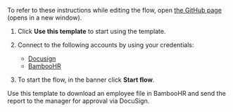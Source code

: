 To refer to these instructions while editing the flow, open [the GitHub page](https://github.com/ot4i/app-connect-templates/blob/main/resources/markdown/Download%20an%20employee%20file%20in%20BambooHR%20and%20send%20the%20report%20to%20the%20manager%20for%20approval%20via%20Docusign_instructions.md) (opens in a new window).

1. Click **Use this template** to start using the template.
2. Connect to the following accounts by using your credentials:
   - [Docusign](https://ibm.biz/docusign)
   - [BambooHR](https://ibm.biz/acbamboohr)
   
3. To start the flow, in the banner click **Start flow**.

Use this template to download an employee file in BambooHR and send the report to the manager for approval via DocuSign.
